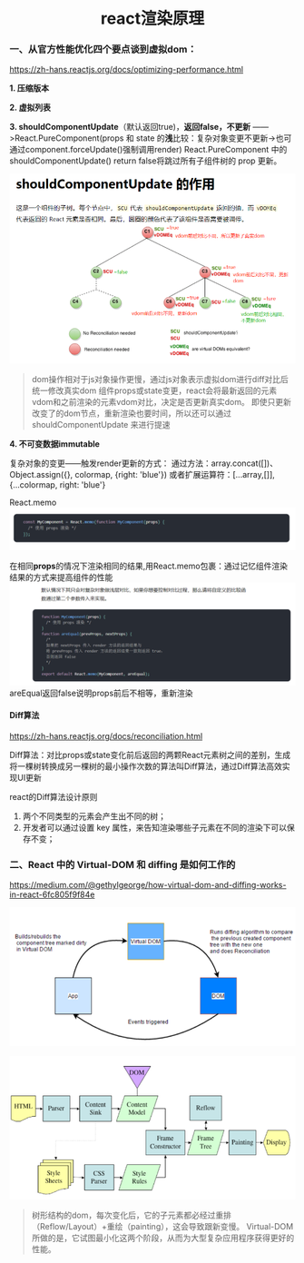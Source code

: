 # <center>**react渲染原理**</center>
<article align="left" padding="0 12px">
<style>
img[src*="#firstimg"]{
    width: 540px;
}
</style>

### 一、从官方性能优化四个要点谈到虚拟dom：
https://zh-hans.reactjs.org/docs/optimizing-performance.html

**1. 压缩版本**

**2. 虚拟列表**

**3. shouldComponentUpdate**（默认返回true)，**返回false，不更新**
——>React.PureComponent(props 和 state 的**浅**比较：复杂对象变更不更新->也可通过component.forceUpdate()强制调用render)
React.PureComponent 中的 shouldComponentUpdate() return false将跳过所有子组件树的 prop 更新。

![](2022-04-22-15-34-32.png#firstimg)

>dom操作相对于js对象操作更慢，通过js对象表示虚拟dom进行diff对比后统一修改真实dom
组件props或state变更，react会将最新返回的元素vdom和之前渲染的元素vdom对比，决定是否更新真实dom。
即使只更新改变了的dom节点，重新渲染也要时间，所以还可以通过shouldComponentUpdate 来进行提速

**4. 不可变数据immutable**

复杂对象的变更——触发render更新的方式：
通过方法：array.concat([])、Object.assign({}, colormap, {right: 'blue'})
或者扩展运算符：[...array,[]],{...colormap, right: 'blue'}

React.memo
![](2022-04-22-17-37-39.png)

在相同**props**的情况下渲染相同的结果,用React.memo包裹：通过记忆组件渲染结果的方式来提高组件的性能
![](2022-04-22-17-44-53.png)
areEqual返回false说明props前后不相等，重新渲染

#### Diff算法
https://zh-hans.reactjs.org/docs/reconciliation.html

Diff算法：对比props或state变化前后返回的两颗React元素树之间的差别，生成将一棵树转换成另一棵树的最小操作次数的算法叫Diff算法，通过Diff算法高效实现UI更新

react的Diff算法设计原则
1. 两个不同类型的元素会产生出不同的树；
2. 开发者可以通过设置 key 属性，来告知渲染哪些子元素在不同的渲染下可以保存不变；

### 二、React 中的 Virtual-DOM 和 diffing 是如何工作的
https://medium.com/@gethylgeorge/how-virtual-dom-and-diffing-works-in-react-6fc805f9f84e

![](2022-04-26-15-19-14.png)

![](2022-04-26-15-19-49.png)
>树形结构的dom，每次变化后，它的子元素都必经过重排（Reflow/Layout）+重绘（painting），这会导致跟新变慢。
>Virtual-DOM 所做的是，它试图最小化这两个阶段，从而为大型复杂应用程序获得更好的性能。




</article>